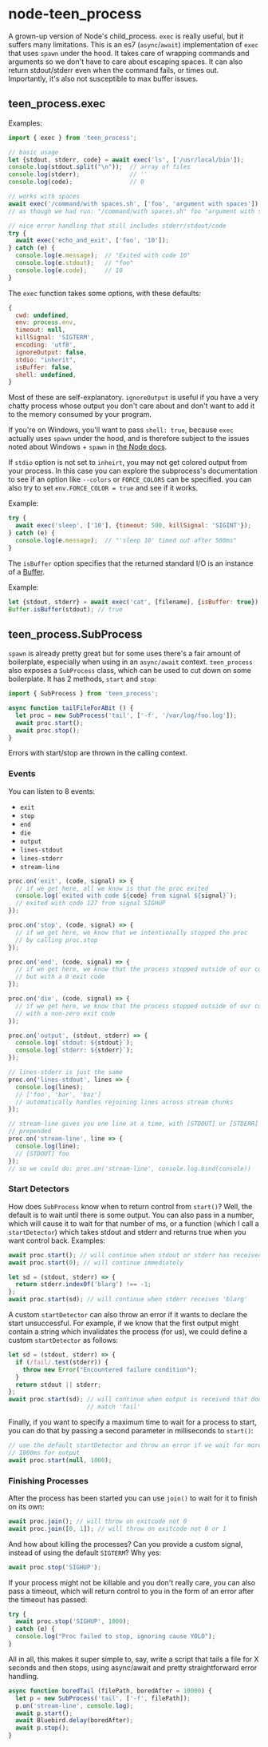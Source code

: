 node-teen_process
=================

A grown-up version of Node's child_process. `exec` is really useful, but it
suffers many limitations. This is an es7 (`async`/`await`) implementation of
`exec` that uses `spawn` under the hood. It takes care of wrapping commands and
arguments so we don't have to care about escaping spaces. It can also return
stdout/stderr even when the command fails, or times out. Importantly, it's also
not susceptible to max buffer issues.

## teen_process.exec

Examples:

```js
import { exec } from 'teen_process';

// basic usage
let {stdout, stderr, code} = await exec('ls', ['/usr/local/bin']);
console.log(stdout.split("\n"));  // array of files
console.log(stderr);              // ''
console.log(code);                // 0

// works with spaces
await exec('/command/with spaces.sh', ['foo', 'argument with spaces'])
// as though we had run: "/command/with spaces.sh" foo "argument with spaces"

// nice error handling that still includes stderr/stdout/code
try {
  await exec('echo_and_exit', ['foo', '10']);
} catch (e) {
  console.log(e.message);  // "Exited with code 10"
  console.log(e.stdout);   // "foo"
  console.log(e.code);     // 10
}
```

The `exec` function takes some options, with these defaults:

```js
{
  cwd: undefined,
  env: process.env,
  timeout: null,
  killSignal: 'SIGTERM',
  encoding: 'utf8',
  ignoreOutput: false,
  stdio: "inherit",
  isBuffer: false,
  shell: undefined,
}
```

Most of these are self-explanatory. `ignoreOutput` is useful if you have a very
chatty process whose output you don't care about and don't want to add it to
the memory consumed by your program.

If you're on Windows, you'll want to pass `shell: true`, because `exec`
actually uses `spawn` under the hood, and is therefore subject to the issues
noted about Windows + `spawn` in [the Node
docs](https://nodejs.org/api/child_process.html).

If `stdio` option is not set to `inheirt`, you may not get colored output from your process. In this case you can explore the subprocess's documentation to see if an option like `--colors` or `FORCE_COLORS` can be specified. you can also try to set `env.FORCE_COLOR = true` and see if it works.

Example:

```js
try {
  await exec('sleep', ['10'], {timeout: 500, killSignal: 'SIGINT'});
} catch (e) {
  console.log(e.message);  // "'sleep 10' timed out after 500ms"
}
```

The `isBuffer` option specifies that the returned standard I/O is an instance
of a [Buffer](https://nodejs.org/api/buffer.html).

Example:

```js
let {stdout, stderr} = await exec('cat', [filename], {isBuffer: true});
Buffer.isBuffer(stdout); // true
```

## teen_process.SubProcess

`spawn` is already pretty great but for some uses there's a fair amount of
boilerplate, especially when using in an `async/await` context. `teen_process`
also exposes a `SubProcess` class, which can be used to cut down on some
boilerplate. It has 2 methods, `start` and `stop`:

```js
import { SubProcess } from 'teen_process';

async function tailFileForABit () {
  let proc = new SubProcess('tail', ['-f', '/var/log/foo.log']);
  await proc.start();
  await proc.stop();
}
```

Errors with start/stop are thrown in the calling context.

### Events

You can listen to 8 events:

* `exit`
* `stop`
* `end`
* `die`
* `output`
* `lines-stdout`
* `lines-stderr`
* `stream-line`

```js
proc.on('exit', (code, signal) => {
  // if we get here, all we know is that the proc exited
  console.log(`exited with code ${code} from signal ${signal}`);
  // exited with code 127 from signal SIGHUP
});

proc.on('stop', (code, signal) => {
  // if we get here, we know that we intentionally stopped the proc
  // by calling proc.stop
});

proc.on('end', (code, signal) => {
  // if we get here, we know that the process stopped outside of our control
  // but with a 0 exit code
});

proc.on('die', (code, signal) => {
  // if we get here, we know that the process stopped outside of our control
  // with a non-zero exit code
});

proc.on('output', (stdout, stderr) => {
  console.log(`stdout: ${stdout}`);
  console.log(`stderr: ${stderr}`);
});

// lines-stderr is just the same
proc.on('lines-stdout', lines => {
  console.log(lines);
  // ['foo', 'bar', 'baz']
  // automatically handles rejoining lines across stream chunks
});

// stream-line gives you one line at a time, with [STDOUT] or [STDERR]
// prepended
proc.on('stream-line', line => {
  console.log(line);
  // [STDOUT] foo
});
// so we could do: proc.on('stream-line', console.log.bind(console))
```

### Start Detectors

How does `SubProcess` know when to return control from `start()`? Well, the
default is to wait until there is some output. You can also pass in a number,
which will cause it to wait for that number of ms, or a function (which I call
a `startDetector`) which takes stdout and stderr and returns true when you want
control back. Examples:

```js
await proc.start(); // will continue when stdout or stderr has received data
await proc.start(0); // will continue immediately

let sd = (stdout, stderr) => {
  return stderr.indexOf('blarg') !== -1;
};
await proc.start(sd); // will continue when stderr receives 'blarg'
```

A custom `startDetector` can also throw an error if it wants to declare the
start unsuccessful. For example, if we know that the first output might contain
a string which invalidates the process (for us), we could define a custom
`startDetector` as follows:

```js
let sd = (stdout, stderr) => {
  if (/fail/.test(stderr)) {
    throw new Error("Encountered failure condition");
  }
  return stdout || stderr;
};
await proc.start(sd); // will continue when output is received that doesn't
                      // match 'fail'
```

Finally, if you want to specify a maximum time to wait for a process to start,
you can do that by passing a second parameter in milliseconds to `start()`:

```js
// use the default startDetector and throw an error if we wait for more than
// 1000ms for output
await proc.start(null, 1000);
```

### Finishing Processes

After the process has been started you can use `join()` to wait for it to
finish on its own:

```js
await proc.join(); // will throw on exitcode not 0
await proc.join([0, 1]); // will throw on exitcode not 0 or 1
```

And how about killing the processes? Can you provide a custom signal, instead
of using the default `SIGTERM`? Why yes:

```js
await proc.stop('SIGHUP');
```

If your process might not be killable and you don't really care, you can also
pass a timeout, which will return control to you in the form of an error after
the timeout has passed:

```js
try {
  await proc.stop('SIGHUP', 1000);
} catch (e) {
  console.log("Proc failed to stop, ignoring cause YOLO");
}
```

All in all, this makes it super simple to, say, write a script that tails
a file for X seconds and then stops, using async/await and pretty
straightforward error handling.

```js
async function boredTail (filePath, boredAfter = 10000) {
  let p = new SubProcess('tail', ['-f', filePath]);
  p.on('stream-line', console.log);
  await p.start();
  await Bluebird.delay(boredAfter);
  await p.stop();
}
```
